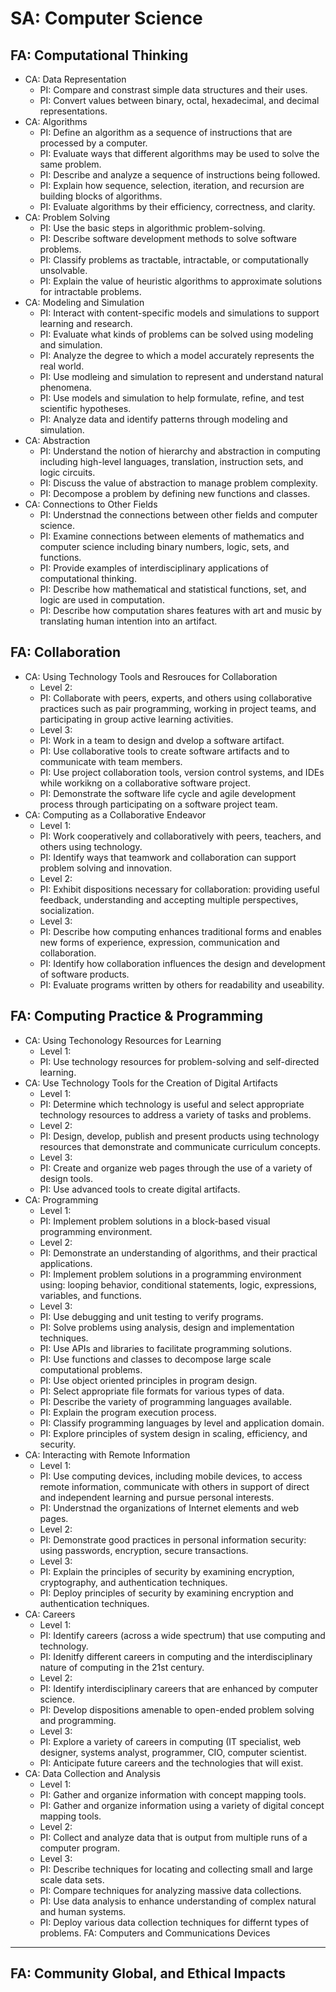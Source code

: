 SA: Computer Science
===

FA: Computational Thinking
---

- CA: Data Representation
  - PI: Compare and constrast simple data structures and their uses.
  - PI: Convert values between binary, octal, hexadecimal, and decimal representations.
- CA: Algorithms
  - PI: Define an algorithm as a sequence of instructions that are processed by a computer.
  - PI: Evaluate ways that different algorithms may be used to solve the same problem.
  - PI: Describe and analyze a sequence of instructions being followed.
  - PI: Explain how sequence, selection, iteration, and recursion are building blocks of algorithms.
  - PI: Evaluate algorithms by their efficiency, correctness, and clarity.
- CA: Problem Solving
  - PI: Use the basic steps in algorithmic problem-solving.
  - PI: Describe software development methods to solve software problems.
  - PI: Classify problems as tractable, intractable, or computationally unsolvable.
  - PI: Explain the value of heuristic algorithms to approximate solutions for intractable problems.
- CA: Modeling and Simulation
  - PI: Interact with content-specific models and simulations to support learning and research.
  - PI: Evaluate what kinds of problems can be solved using modeling and simulation.
  - PI: Analyze the degree to which a model accurately represents the real world.
  - PI: Use modleing and simulation to represent and understand natural phenomena.
  - PI: Use models and simulation to help formulate, refine, and test scientific hypotheses.
  - PI: Analyze data and identify patterns through modeling and simulation.
- CA: Abstraction
  - PI: Understand the notion of hierarchy and abstraction in computing including high-level languages, translation, instruction sets, and logic circuits.
  - PI: Discuss the value of abstraction to manage problem complexity.
  - PI: Decompose a problem by defining new functions and classes.
- CA: Connections to Other Fields
  - PI: Understnad the connections between other fields and computer science.
  - PI: Examine connections between elements of mathematics and computer science including binary numbers, logic, sets, and functions.
  - PI: Provide examples of interdisciplinary applications of computational thinking.
  - PI: Describe how mathematical and statistical functions, set, and logic are used in computation.
  - PI: Describe how computation shares features with art and music by translating human intention into an artifact.

FA: Collaboration
---

- CA: Using Technology Tools and Resrouces for Collaboration
  - Level 2:
  - PI: Collaborate with peers, experts, and others using collaborative practices such as pair programming, working in project teams, and participating in group active learning activities.
  - Level 3:
  - PI: Work in a team to design and dvelop a software artifact.
  - PI: Use collaborative tools to create software artifacts and to communicate with team members.
  - PI: Use project collaboration tools, version control systems, and IDEs while workikng on a collaborative software project.
  - PI: Demonstrate the software life cycle and agile development process through participating on a software project team.
- CA: Computing as a Collaborative Endeavor
  - Level 1:
  - PI: Work cooperatively and collaboratively with peers, teachers, and others using technology.
  - PI: Identify ways that teamwork and collaboration can support problem solving and innovation.
  - Level 2:
  - PI: Exhibit dispositions necessary for collaboration: providing useful feedback, understanding and accepting multiple perspectives, socialization.
  - Level 3:
  - PI: Describe how computing enhances traditional forms and enables new forms of experience, expression, communication and collaboration.
  - PI: Identify how collaboration influences the design and development of software products.
  - PI: Evaluate programs written by others for readability and useability.

FA: Computing Practice & Programming
---

- CA: Using Techonology Resources for Learning
  - Level 1:
  - PI: Use technology resources for problem-solving and self-directed learning.
- CA: Use Technology Tools for the Creation of Digital Artifacts
  - Level 1:
  - PI: Determine which technology is useful and select appropriate technology resources to address a variety of tasks and problems.
  - Level 2:
  - PI: Design, develop, publish and present products using technology resources that demonstrate and communicate curriculum concepts.
  - Level 3:
  - PI: Create and organize web pages through the use of a variety of design tools.
  - PI: Use advanced tools to create digital artifacts.
- CA: Programming
  - Level 1:
  - PI: Implement problem solutions in a block-based visual programming environment.
  - Level 2:
  - PI: Demonstrate an understanding of algorithms, and their practical applications.
  - PI: Implement problem solutions in a programming environment using: looping behavior, conditional statements, logic, expressions, variables, and functions.
  - Level 3:
  - PI: Use debugging and unit testing to verify programs.
  - PI: Solve problems using analysis, design and implementation techniques.
  - PI: Use APIs and libraries to facilitate programming solutions.
  - PI: Use functions and classes to decompose large scale computational problems.
  - PI: Use object oriented principles in program design.
  - PI: Select appropriate file formats for various types of data.
  - PI: Describe the variety of programming languages available.
  - PI: Explain the program execution process.
  - PI: Classify programming languages by level and application domain.
  - PI: Explore principles of system design in scaling, efficiency, and security.
- CA: Interacting with Remote Information
  - Level 1:
  - PI: Use computing devices, including mobile devices, to access remote information, communicate with others in support of direct and independent learning and pursue personal interests.
  - PI: Understnad the organizations of Internet elements and web pages.
  - Level 2:
  - PI: Demonstrate good practices in personal information security: using passwords, encryption, secure transactions.
  - Level 3:
  - PI: Explain the principles of security by examining encryption, cryptography, and authentication techniques.
  - PI: Deploy principles of security by examining encryption and authentication techniques.
- CA: Careers
  - Level 1:
  - PI: Identify careers (across a wide spectrum) that use computing and technology.
  - PI: Idenitfy different careers in computing and the interdisciplinary nature of computing in the 21st century.
  - Level 2: 
  - PI: Identify interdisciplinary careers that are enhanced by computer science.
  - PI: Develop dispositions amenable to open-ended problem solving and programming.
  - Level 3:
  - PI: Explore a variety of careers in computing (IT specialist, web designer, systems analyst, programmer, CIO, computer scientist.
  - PI: Anticipate future careers and the technologies that will exist.
- CA: Data Collection and Analysis
  - Level 1:
  - PI: Gather and organize information with concept mapping tools.
  - PI: Gather and organize information using a variety of digital concept mapping tools.
  - Level 2:
  - PI: Collect and analyze data that is output from multiple runs of a computer program.
  - Level 3:
  - PI: Describe techniques for locating and collecting small and large scale data sets.
  - PI: Compare techniques for analyzing massive data collections.
  - PI: Use data analysis to enhance understanding of complex natural and human systems.
  - PI: Deploy various data collection techniques for differnt types of problems.
FA: Computers and Communications Devices
---

FA: Community Global, and Ethical Impacts
---
